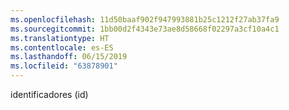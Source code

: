```yaml
---
ms.openlocfilehash: 11d50baaf902f947993881b25c1212f27ab37fa9
ms.sourcegitcommit: 1bb00d2f4343e73ae8d58668f02297a3cf10a4c1
ms.translationtype: HT
ms.contentlocale: es-ES
ms.lasthandoff: 06/15/2019
ms.locfileid: "63878901"
---
```

identificadores (id)